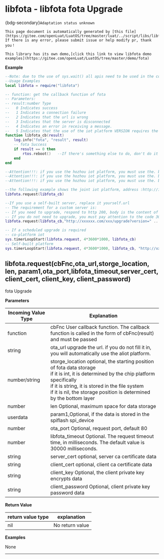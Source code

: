 # libfota - libfota fota Upgrade

{bdg-secondary}`Adaptation status unknown`

```{note}
This page document is automatically generated by [this file](https://gitee.com/openLuat/LuatOS/tree/master/luat/../script/libs/libfota.lua). If there is any error, please submit issue or help modify pr, thank you！
```

```{tip}
This library has its own demo,[click this link to view libfota demo examples](https://gitee.com/openLuat/LuatOS/tree/master/demo/fota)
```

**Example**

```lua
--Note: due to the use of sys.wait() all apis need to be used in the coroutine
--Usage Examples
local libfota = require("libfota")

-- function: get the callback function of fota
-- Parameters:
-- result:number Type
--   0 Indicates success
--   1 Indicates a connection failure
--   2 Indicates that the url is wrong
--   3 Indicates that the server is disconnected
--   4 Indicates an error in receiving a message.
--   5 Indicates that the use of the iot platform VERSION requires the use of the form xxx.yyy.zzz
function libfota_cb(result)
    log.info("fota", "result", result)
    -- fota Success
    if result == 0 then
        rtos.reboot()   --If there's something else to do, don't do it right away.reboot
    end
end

--Attention!!!: if you use the hozhou iot platform, you must use the. binfile generated by luatools mass production!!! Self-built servers can use. ota files!!!
--Attention!!!: if you use the hozhou iot platform, you must use the. binfile generated by luatools mass production!!! Self-built servers can use. ota files!!!
--Attention!!!: if you use the hozhou iot platform, you must use the. binfile generated by luatools mass production!!! Self-built servers can use. ota files!!!

--the following example shows the joint iot platform, address :http://iot.openluat.com
libfota.request(libfota_cb)

--If you use a self-built server, replace it yourself.url
-- The requirement for a custom server is:
-- If you need to upgrade, respond to http 200, body is the content of the upgrade file.
-- If you do not need to upgrade, you must pay attention to the code 300 or above.
libfota.request(libfota_cb,"http://xxxxxx.com/xxx/upgrade?version=" .. _G.VERSION)

-- If a scheduled upgrade is required
-- co-platform iot
sys.timerLoopStart(libfota.request, 4*3600*1000, libfota_cb)
-- Self-built platform
sys.timerLoopStart(libfota.request, 4*3600*1000, libfota_cb, "http://xxxxxx.com/xxx/upgrade?version=" .. _G.VERSION)

```

## libfota.request(cbFnc,ota_url,storge_location, len, param1,ota_port,libfota_timeout,server_cert, client_cert, client_key, client_password)



fota Upgrade

**Parameters**

|Incoming Value Type | Explanation|
|-|-|
|function|cbFnc User callback function. The callback function is called in the form of cbFnc(result) and must be passed|
|string|ota_url upgrade the url. if you do not fill it in, you will automatically use the aliot platform.|
|number/string|storge_location optional, the starting position of fota data storage <br> if it is int, it is determined by the chip platform specifically <br> if it is string, it is stored in the file system <br> if it is nil, the storage position is determined by the bottom layer|
|number|len Optional, maximum space for data storage|
|userdata|param1,Optional, if the data is stored in the spiflash spi_device|
|number|ota_port Optional, request port, default 80|
|number|libfota_timeout Optional. The request timeout time, in milliseconds. The default value is 30000 milliseconds.|
|string|server_cert optional, server ca certificate data|
|string|client_cert optional, client ca certificate data|
|string|client_key Optional, the client private key encrypts data|
|string|client_password Optional, client private key password data|

**Return Value**

|return value type | explanation|
|-|-|
|nil|No return value|

**Examples**

None

---

